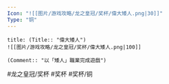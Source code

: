 ```yaml
---
Icon: "![[图片/游戏攻略/龙之皇冠/奖杯/偉大矮人.png|30]]"
Type: "铜"
---
```

```ad-common-bronze-trophy
title: (Title:: "偉大矮人")
![[图片/游戏攻略/龙之皇冠/奖杯/偉大矮人.png|100]]

(Comment:: "以「矮人」職業完成遊戲")
```

#龙之皇冠/奖杯 #奖杯 #奖杯/铜
